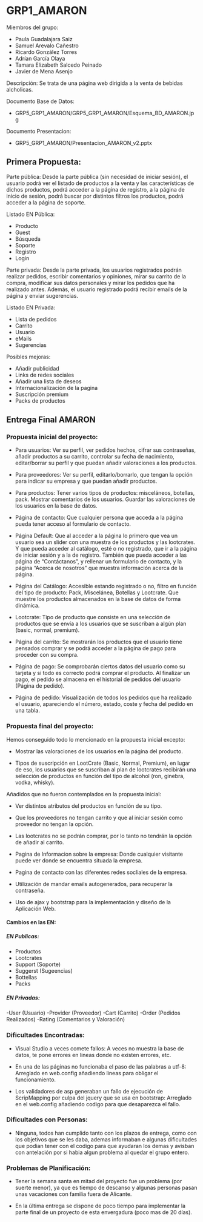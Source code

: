 # GRP1_AMARON

Miembros del grupo:
- Paula Guadalajara Saiz
- Samuel Arevalo Cañestro
- Ricardo González Torres
- Adrían García Olaya
- Tamara Elizabeth Salcedo Peinado
- Javier de Mena Asenjo

Descripción:
Se trata de una página web dirigida a la venta de bebidas alcholicas.

Documento Base de Datos:
- GRP5_GRP1_AMARON/GRP5_GRP1_AMARON/Esquema_BD_AMARON.jpg

Documento Presentacion:
- GRP5_GRP1_AMARON/Presentacion_AMARON_v2.pptx


## Primera Propuesta:

Parte pública:
Desde la parte pública (sin necesidad de iniciar sesión), el usuario podrá ver el listado de productos a la venta y las características de dichos productos, podrá acceder a la página de registro, a la página de inicio de sesión, podrá buscar por distintos filtros los productos, podrá acceder a la página de soporte.

Listado EN Pública:
- Producto
- Guest
- Búsqueda
- Soporte
- Registro
- Login

Parte privada:
Desde la parte privada, los usuarios registrados podrán realizar pedidos, escribir comentarios y opiniones, mirar su carrito de la compra, modificar sus datos personales y mirar los pedidos que ha realizado antes. Además, el usuario registrado podrá recibir emails de la página y enviar sugerencias.

Listado EN Privada:
- Lista de pedidos
- Carrito
- Usuario
- eMails
- Sugerencias

Posibles mejoras:
- Añadir publicidad
- Links de redes sociales
- Añadir una lista de deseos
- Internacionalización de la pagina
- Suscripción premium
- Packs de productos


## Entrega Final AMARON

### Propuesta inicial del proyecto:

- Para usuarios: Ver su perfil, ver pedidos hechos, cifrar sus contraseñas, añadir productos a su carrito, controlar su fecha de nacimiento, editar/borrar su perfil y que puedan añadir valoraciones a los productos.

- Para proveedores: Ver su perfil, editarlo/borrarlo, que tengan la opción para indicar su empresa y que puedan añadir productos.

- Para productos: Tener varios tipos de productos: misceláneos, botellas, pack. Mostrar comentarios de los usuarios. Guardar las valoraciones de los usuarios en la base de datos.

- Página de contacto: Que cualquier persona que acceda a la página pueda tener acceso al formulario de contacto.

- Página Default: Que al acceder a la página lo primero que vea un usuario sea un slider con una muestra de los productos y las lootcrates. Y que pueda acceder al catálogo, esté o no registrado, que ir a la página de iniciar sesión y a la de registro. También que pueda acceder a las página de “Contáctanos”, y rellenar un formulario de contacto, y la página “Acerca de nosotros” que muestra información acerca de la página.

- Página del Catálogo: Accesible estando registrado o no, filtro en función del tipo de producto: Pack, Miscelánea, Botellas y Lootcrate. Que muestre los productos almacenados en la base de datos de forma dinámica.

- Lootcrate: Tipo de producto que consiste en una selección de productos que se envía a los usuarios que se suscriban a algún plan (basic, normal, premium).
 
- Página del carrito: Se mostrarán los productos que el usuario tiene pensados comprar y se podrá acceder a la página de pago para proceder con su compra.

- Página de pago: Se comprobarán ciertos datos del usuario como su tarjeta y si todo es correcto podrá comprar el producto. Al finalizar un pago, el pedido se almacena en el historial de pedidos del usuario (Página de pedido).

- Página de pedido: Visualización de todos los pedidos que ha realizado el usuario, apareciendo el número, estado, coste y fecha del pedido en una tabla.

### Propuesta final del proyecto:

Hemos conseguido todo lo mencionado en la propuesta inicial excepto:

- Mostrar las valoraciones de los usuarios en la página del producto.

- Tipos de suscripción en LootCrate (Basic, Normal, Premium), en lugar de eso, los usuarios que se suscriban al plan de lootcrates recibirán una selección de productos en función del tipo de alcohol (ron, ginebra, vodka, whisky).


Añadidos que no fueron contemplados en la propuesta inicial:

- Ver distintos atributos del productos en función de su tipo.

- Que los proveedores no tengan carrito y que al iniciar sesión como proveedor no tengan la opción.

- Las lootcrates no se podrán comprar, por lo tanto no tendrán la opción de añadir al carrito.

- Pagina de Informacion sobre la empresa: Donde cualquier visitante puede ver donde se encuentra situada la empresa.

- Pagina de contacto con las diferentes redes socliales de la empresa.

- Utilización de mandar emails autogenerados, para recuperar la contraseña.

- Uso de ajax y bootstrap para la implementación y diseño de la Aplicación Web.


#### Cambios en las EN:

##### EN Publicas:

- Productos
- Lootcrates
- Support (Soporte)
- Suggerst (Sugeencias)
- Bottellas
- Packs

##### EN Privadas:

-User (Usuario)
-Provider (Proveedor)
-Cart (Carrito)
-Order (Pedidos Realizados)
-Rating (Comentarios y Valoración)

### Dificultades Encontradas:

- Visual Studio a veces comete fallos: A veces no muestra la base de datos, te pone errores en lineas donde no existen errores, etc.

- En una de las páginas no funcionaba el paso de las palabras a utf-8: Arreglado en web.config añadiendo lineas para obligar el funcionamiento.

- Los validadores de asp generaban un fallo de ejecución de ScripMapping por culpa del jquery que se usa en bootstrap: Arreglado en el web.config añadiendo codigo para que desaparezca el fallo.

### Dificultades con Personas:

- Ninguna, todos han cumplido tanto con los plazos de entrega, como con los objetivos que se les daba, ademas informaban e algunas dificultades que podian tener con el codigo para que ayudaran los demas y avisban con antelación por si habia algun problema al quedar el grupo entero.

### Problemas de Planificación:

- Tener la semana santa en mitad del proyecto fue un problema (por suerte menor), ya que es tiempo de descanso y algunas personas pasan unas vacaciones con familia fuera de Alicante.

- En la última entrega se dispone de poco tiempo para implementar la parte final de un proyecto de esta envergadura (poco mas de 20 días).











